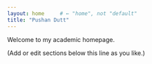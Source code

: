 ```yaml
---
layout: home     # ← "home", not "default"
title: "Pushan Dutt"
---
```

Welcome to my academic homepage.

(Add or edit sections below this line as you like.)
